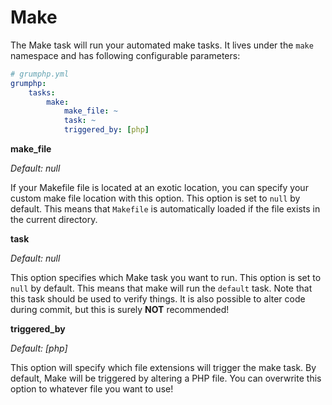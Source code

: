 # Make

The Make task will run your automated make tasks.
It lives under the `make` namespace and has following configurable parameters:

```yaml
# grumphp.yml
grumphp:
    tasks:
        make:
            make_file: ~
            task: ~
            triggered_by: [php]
```

**make_file**

*Default: null*

If your Makefile file is located at an exotic location, you can specify your custom make file location with this option.
This option is set to `null` by default.
This means that `Makefile` is automatically loaded if the file exists in the current directory.


**task**

*Default: null*

This option specifies which Make task you want to run.
This option is set to `null` by default.
This means that make will run the `default` task.
Note that this task should be used to verify things. 
It is also possible to alter code during commit, but this is surely **NOT** recommended!


**triggered_by**

*Default: [php]*

This option will specify which file extensions will trigger the make task.
By default, Make will be triggered by altering a PHP file. 
You can overwrite this option to whatever file you want to use!
